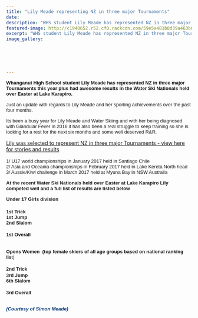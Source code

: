 ```yaml
---
title: "Lily Meade representing NZ in three major Tournaments"
date: 
description: "WHS student Lily Meade has represented NZ in three major Tournaments this year plus had awesome results in the Water Ski Nationals..."
featured-image: http://c1940652.r52.cf0.rackcdn.com/59e5a481b8d39a463b0003e2/lily-meade-water-skiing.jpg
excerpt: "WHS student Lily Meade has represented NZ in three major Tournaments this year plus had  awesome results in the Water Ski Nationals held over Easter at Lake Karapiro."
image_gallery:
    
    
    
    
    
---
```


<p><strong><span style="font-family: Arial, sans-serif; font-size: small;">Whanganui High School student&nbsp;Lily Meade has represented NZ in three major Tournaments this year plus had&nbsp;awesome results in the Water Ski Nationals held over Easter at Lake Karapiro.</span></strong></p>
<p><span style="font-family: Arial, sans-serif; font-size: small;"><span>Just an update with regards to Lily Meade and her sporting achievements over the past four months.</span></span></p>
<p><span style="font-family: Arial, sans-serif; font-size: small;"><span>Its been a busy year for Lily Meade and Water Skiing and with her being diagnosed with Glandular Fever in 2016 it has also been a real struggle to keep training so she is looking for a rest for the next six months and some well deserved R&amp;R.&nbsp;</span></span></p>
<p><a href="http://c1940652.r52.cf0.rackcdn.com/59055b67b8d39a6a960003f0/U17-WORLDS-CHILE.pdf">Lily was selected to represent NZ in three major Tournaments - view here for stories and results</a><span style="font-family: Arial, sans-serif; font-size: small;">&nbsp;</span></p>
<p><span style="font-family: Arial, sans-serif; font-size: small;"><span>1/ U17 world championships in January 2017 held in Santiago Chile</span></span><span>&nbsp;</span><br /><span style="font-family: Arial, sans-serif; font-size: small;"><span>2/ Asia and Oceania championships in February 2017 held in Lake Kereta North head&nbsp;</span></span><br /><span style="font-family: Arial, sans-serif; font-size: small;"><span>3/ Aussie/Kiwi challenge in March 2017 held at Myuna Bay in NSW Australia</span></span></p>
<p><span style="font-family: Arial, sans-serif; font-size: small;"><span><strong>At the recent</strong> <strong>Water Ski Nationals held over Easter at Lake Karapiro</strong> <strong>Lily competed well and a full list of results are listed below</strong></span></span></p>
<p><strong><span style="font-family: Arial, sans-serif; font-size: small;">Under 17 Girls division&nbsp;</span></strong><br /><br /><strong><span style="font-family: Arial, sans-serif; font-size: small;">1st Trick</span>&nbsp;</strong><br /><strong><span style="font-family: Arial, sans-serif; font-size: small;">1st Jump&nbsp;</span></strong><br /><strong><span style="font-family: Arial, sans-serif; font-size: small;">2nd Slalom&nbsp;</span></strong><br /><br /><strong><span style="font-family: Arial, sans-serif; font-size: small;">1st Overall<br /></span></strong>&nbsp;</p>
<p><span style="font-family: Arial, sans-serif; font-size: small;"><span><strong>Opens Women</strong> &nbsp;<strong>(top female skiers of all age groups based on national ranking lis</strong>t)&nbsp;</span></span><br /><br /><strong><span style="font-family: Arial, sans-serif; font-size: small;">2nd Trick&nbsp;</span></strong><br /><strong><span style="font-family: Arial, sans-serif; font-size: small;">3rd Jump</span>&nbsp;</strong><br /><strong><span style="font-family: Arial, sans-serif; font-size: small;">6th Slalom&nbsp;</span></strong><br /><br /><strong><span style="font-family: Arial, sans-serif; font-size: small;">3rd Overall&nbsp;</span></strong></p>
<p><em><span style="color: #003478; font-family: Arial, sans-serif; font-size: small;"><strong><br />(Courtesy of Simon Meade)&nbsp;</strong></span></em></p>

